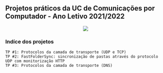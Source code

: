 ## Projetos práticos da UC de Comunicações por Computador - Ano Letivo 2021/2022
<p align="center">
  <img src="https://user-images.githubusercontent.com/61991247/109984429-ac0b7680-7cfb-11eb-9f4f-f5bf5b3e4b7b.png">
</p>

### Indíce dos projetos
```
TP #1: Protocolos da camada de transporte (UDP e TCP)
TP #2: FastFolderSync: sincronização de pastas através do protocolo UDP com monitorização HTTP
TP #3: Protocolos da camada de transporte (DNS)
```
